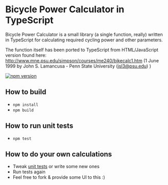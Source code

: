 # Bicycle Power Calculator in TypeScript

Bicycle Power Calculator is a small library (a single function, really) written in TypeScript for calculating required cycling power and other parameters.

The function itself has been ported to TypeScript from HTML/JavaScript version found here: http://www.mne.psu.edu/simpson/courses/me240/bikecalc1.htm (1 June 1999 by John S. Lamancusa - Penn State University (jsl3@psu.edu) )


[![npm version](https://badge.fury.io/js/%40nzhuk%2Fbicycle-power-calculator.png)](https://badge.fury.io/js/%40nzhuk%2Fbicycle-power-calculator)


## How to build
- `npm install`
- `npm build`

## How to run unit tests
- `npm test`

## How to do your own calculations

- Tweak [unit tests](test/test.ts) or write some new ones
- Run tests again
- Feel free to fork & provide some UI to this :) 
